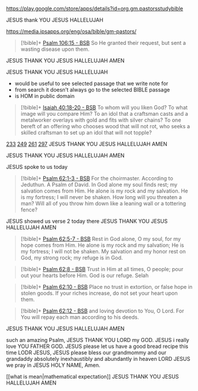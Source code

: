 https://play.google.com/store/apps/details?id=org.gm.pastorsstudybible

JESUS thank YOU JESUS HALLELUJAH 

https://media.ipsapps.org/eng/osa/bible/gm-pastors/

> [!bible]+ [Psalm 106:15 - BSB](https://bolls.life/BSB/19/106/)
>   So He granted their request, but sent a wasting disease upon them.

JESUS THANK YOU JESUS HALLELUJAH
AMEN

JESUS THANK  YOU JESUS HALLELUJAH
- would be useful to see selected passage that we write note for
- from search it doesn’t always go to the selected BIBLE passage
- is HOM in public domain

> [!bible]+ [Isaiah 40:18-20 - BSB](https://bolls.life/BSB/23/40/)
>   To whom will you liken God? To what image will you compare Him?  To an idol that a craftsman casts and a metalworker overlays with gold and fits with silver chains?  To one bereft of an offering who chooses wood that will not rot, who seeks a skilled craftsman to set up an idol that will not topple?

[233](https://coffeemart.com.ua/ua/lavazza-espresso-250gr-zhb.html)
[249](https://lavazzaofficial.com.ua/shop/lavazza-espresso-classico-250/)
[261](https://epicentrk.ua/ua/shop/mplc-kava-melena-lavazza-espresso-250-g-1eef3559-309b-6b6e-b1b0-3f23e40649d9.html)
[297](https://coffeeok.com.ua/ua/product/kofe-lavazza-espresso-j-b-molotyy-250g.html)
JESUS THANK YOU JESUS HALLELUJAH
AMEN 

JESUS THANK YOU JESUS HALLELUJAH
AMEN

JESUS spoke to us today
> [!bible]+ [Psalm 62:1-3 - BSB](https://bolls.life/BSB/19/62/)
>   For the choirmaster. According to Jeduthun. A Psalm of David. In God alone my soul finds rest; my salvation comes from Him.  He alone is my rock and my salvation. He is my fortress; I will never be shaken.  How long will you threaten a man? Will all of you throw him down like a leaning wall or a tottering fence?

JESUS showed us verse 2 today there
JESUS THANK YOU JESUS HALLELUJAH
AMEN

> [!bible]+ [Psalm 62:5-7 - BSB](https://bolls.life/BSB/19/62/)
>   Rest in God alone, O my soul, for my hope comes from Him.  He alone is my rock and my salvation; He is my fortress; I will not be shaken.  My salvation and my honor rest on God, my strong rock; my refuge is in God.

> [!bible]+ [Psalm 62:8 - BSB](https://bolls.life/BSB/19/62/)
>   Trust in Him at all times, O people; pour out your hearts before Him. God is our refuge. Selah

> [!bible]+ [Psalm 62:10 - BSB](https://bolls.life/BSB/19/62/)
>   Place no trust in extortion, or false hope in stolen goods. If your riches increase, do not set your heart upon them.

> [!bible]+ [Psalm 62:12 - BSB](https://bolls.life/BSB/19/62/)
>   and loving devotion to You, O Lord. For You will repay each man according to his deeds.

JESUS THANK YOU JESUS HALLELUJAH
AMEN

such an amazing Psalm, JESUS THANK YOU LORD my GOD. JESUS i  really love YOU FATHER GOD. JESUS  please  let us have a good bread recipe this time LODR JESUS, JESUS please bless  our grandmommy  and our grandaddy absolutely inexhaustibly and abundantly in heaven LORD JESUS we pray in JESUS HOLY NAME, Amen.

[[what is mean|mathematical expectation]]
JESUS THANK YOU JESUS HALLELUJAH
AMEN


